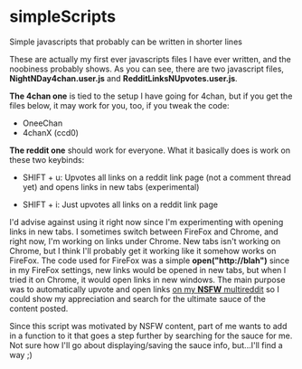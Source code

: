 # simpleScripts
Simple javascripts that probably can be written in shorter lines

These are actually my first ever javascripts files I have ever written, and the noobiness probably shows.
As you can see, there are two javascript files, <b>NightNDay4chan.user.js</b> and <b>RedditLinksNUpvotes.user.js</b>.

<b>The 4chan one</b> is tied to the setup I have going for 4chan, but if you get the files below, it may work for you, too,
if you tweak the code:

- OneeChan 
- 4chanX (ccd0)

<b>The reddit one</b> should work for everyone. What it basically does is work on these two keybinds: 

- SHIFT + u: Upvotes all links on a reddit link page (not a comment thread yet) and opens links in new tabs (experimental)

- SHIFT + i: Just upvotes all links on a reddit link page

I'd advise against using it right now since I'm experimenting with opening links in
new tabs. I sometimes switch between FireFox and Chrome, and right now, I'm working on links under Chrome. New tabs isn't working
on Chrome, but I think I'll probably get it working like it somehow works on FireFox. The code used for FireFox was a simple 
<b>open("http://blah")</b> since in my FireFox settings, new links would be opened in new tabs, but when I tried it on Chrome,
it would open links in new windows. The main purpose was to automatically upvote and open links 
<a href="https://www.reddit.com/user/Sn1pe/m/nsfwheaven">on my <b>NSFW</b> multireddit</a> so I could show my appreciation and search
for the ultimate sauce of the content posted. 

Since this script was motivated by NSFW content, part of me wants to add in a function to it that goes a step further by searching 
for the sauce for me. Not sure how I'll go about displaying/saving the sauce info, but...I'll find a way ;)
